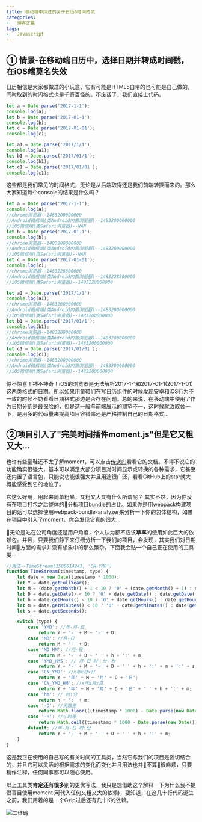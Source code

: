 ```yaml
---
title: 移动端中踩过的关于日历&时间的坑
categories:
-   博客正篇
tags:
-   Javascript
---
```


## ① 情景-在移动端日历中，选择日期并转成时间戳，在iOS端莫名失效

日历相信是大家都做过的小玩意，它有可能是HTML5自带的也可能是自己做的，同时取到的时间格式也是千奇百怪的。不废话了，我们直接上代码。

```js
let a = Date.parse('2017-1-1');
console.log(a);
let b = Date.parse('2017-01-1');
console.log(b);
let c = Date.parse('2017-01-01');
console.log(c);

let a1 = Date.parse('2017/1/1');
console.log(a1);
let b1 = Date.parse('2017/01/1');
console.log(b1);
let c1 = Date.parse('2017/01/01');
console.log(c1);
```

这些都是我们常见的时间格式，无论是从后端取得还是我们前端转换而来的。那么大家知道每个console的结果是什么吗？

```js
let a = Date.parse('2017-1-1');
console.log(a);
//chrome浏览器--1483200000000
//Android微信端(类Android内置浏览器)--1483200000000
//iOS微信端(类Safari浏览器)--NAN
let b = Date.parse('2017-01-1');
console.log(b);
//chrome浏览器--1483200000000
//Android微信端(类Android内置浏览器)--1483200000000
//iOS微信端(类Safari浏览器)--NAN
let c = Date.parse('2017-01-01');
console.log(c);
//chrome浏览器--1483228800000
//Android微信端(类Android内置浏览器)--1483228800000
//iOS微信端(类Safari浏览器)--1483228800000

let a1 = Date.parse('2017/1/1');
console.log(a1);
//chrome浏览器--1483200000000
//Android微信端(类Android内置浏览器)--1483200000000
//iOS微信端(类Safari浏览器)--1483200000000
let b1 = Date.parse('2017/01/1');
console.log(b1);
//chrome浏览器--1483200000000
//Android微信端(类Android内置浏览器)--1483200000000
//iOS微信端(类Safari浏览器)--1483200000000
let c1 = Date.parse('2017/01/01');
console.log(c1);
//chrome浏览器--1483200000000
//Android微信端(类Android内置浏览器)--1483200000000
//iOS微信端(类Safari浏览器)--1483200000000
```

惊不惊喜！神不神奇！iOS的浏览器是无法解析2017-1-1和2017-01-1(2017-1-01)这两类格式的日期。所以如果用童鞋们在写日历组件的时候发现安卓和iOS行为不一致的时候不妨看看日期格式那边是否存在问题。总的来说，在移动端中使用'/'作为日期分割是最保险的，但是这一般与前端展示的期望不一，这时候就改取舍一下，是用多的代码量来提高项目容错率还是严格控制自己的日期格式...


## ②项目引入了"完美时间插件moment.js"但是它又粗又大...

也许有些童鞋还不太了解moment，可以点击[传送门](http://momentjs.com/docs/)看看它的文档。不得不说它的功能确实很强大，基本可以满足大部分项目对时间显示或转换的各种需求，它甚至还内置了语言包，只能说功能很强大并且用途很广泛，看看GitHub上的star就大概能感受到它的地位了。

它这么好用，用起来简单粗暴，又粗又大又有什么所谓呢？
其实不然，因为你没有在项目打包之后整体的分析项目bundle的占比。如果你是用webpack构建项目的话可以选择使用webpack-bundle-analyzer来分析一下你的包体结构，如果在项目中引入了moment，你会发现它真的很大...

无论是站在公司角度还是用户角度，个人认为都不应该**草率**的使用如此巨大的依赖包。并且，只要我们静下来仔细分析一下我们的项目，会发现，其实我们对日期时间方面的需求并没有想象中的那么繁杂。下面我会贴一个自己正在使用的工具类--

```js
//用法--TimeStream(1500614243, 'CN-YMD')
function TimeStream(timestamp, type) {
    let date = new Date(timestamp * 1000);
    let Y = date.getFullYear();
    let M = (date.getMonth() + 1 < 10 ? '0' + (date.getMonth() + 1) : date.getMonth() + 1);
    let D = date.getDate() < 10 ? '0' + date.getDate() : date.getDate();
    let h = date.getHours() < 10 ? '0' + date.getHours() : date.getHours();
    let m = date.getMinutes() < 10 ? '0' + date.getMinutes() : date.getMinutes();
    let s = date.getSeconds();

    switch (type) {
        case 'YMD': //年-月-日
            return Y + '-' + M + '-' + D;
        case 'MD': //月-日
            return M + '-' + D;
        case 'MD_HM': //月-日
            return M + '-' + D + ' ' + h + ':' + m;
        case 'YMD_HMS': // 月-日 时：分：秒
            return Y + '-' + M + '-' + D + ' ' + h + ':' + m + ':' + s;
        case 'CN_YMD': //x年x月x日
            return Y + '年' + M + '月' + D + '日';
        case 'CN_YMD_HM': //x年x月x日
            return Y + '年' + M + '月' + D + '日' + ' ' + h + ':' + m;
        case 'hm': // 时:分
            return h + ':' + m;
        case '-D': //天数差
            return Math.floor(((timestamp * 1000) - Date.parse(new Date())) / 1000 / 3600 / 24);
        case '-H': //小时差
            return Math.ceil((timestamp * 1000 - Date.parse(new Date())) / 1000 / 3600);
        default: //年-月-日 时:分
            return Y + '-' + M + '-' + D + ' ' + h + ':' + m;
    }
}
```

这是我正在使用的自己写的有关时间的工具类，当然它与我们的项目是密切结合的，并且它可以灵活的根据需求的变化而变化并且用法也并不算很麻烦，只要稍作注释，任何同事都可以随心使用。

以上工具类**肯定还有很多**别的更优写法，我只是想借助这个解释一下为什么我不提倡盲目使用moment(可代入任何又粗又大的依赖)，要知道，在这几十行代码诞生之前，我们用着的是一个Gzip过后还有几十K的依赖。


![二维码](http://7narnp.com1.z0.glb.clouddn.com/end.png)